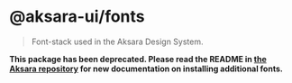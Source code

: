 # @aksara-ui/fonts

> Font-stack used in the Aksara Design System.

**This package has been deprecated. Please read the README in [the Aksara repository](https://github.com/kata-ai/wicara) for new documentation on installing additional fonts.**
